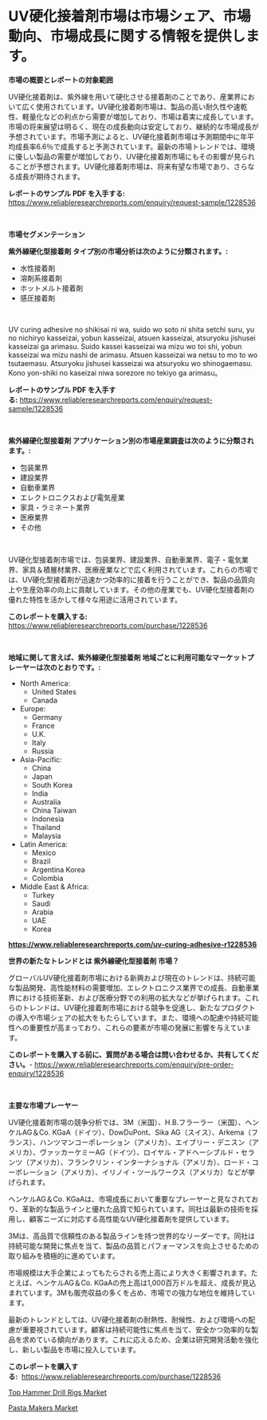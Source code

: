 <p><h1>UV硬化接着剤市場は市場シェア、市場動向、市場成長に関する情報を提供します。</h1></p><p><strong>市場の概要とレポートの対象範囲</strong></p>
<p><p>UV硬化接着剤は、紫外線を用いて硬化させる接着剤のことであり、産業界において広く使用されています。UV硬化接着剤市場は、製品の高い耐久性や速乾性、軽量化などの利点から需要が増加しており、市場は着実に成長しています。市場の将来展望は明るく、現在の成長動向は安定しており、継続的な市場成長が予想されています。市場予測によると、UV硬化接着剤市場は予測期間中に年平均成長率6.6％で成長すると予測されています。最新の市場トレンドでは、環境に優しい製品の需要が増加しており、UV硬化接着剤市場にもその影響が見られることが予想されます。UV硬化接着剤市場は、将来有望な市場であり、さらなる成長が期待されます。</p></p>
<p><strong>レポートのサンプル PDF を入手する:</strong> <a href="https://www.reliableresearchreports.com/enquiry/request-sample/1228536">https://www.reliableresearchreports.com/enquiry/request-sample/1228536</a></p>
<p>&nbsp;</p>
<p><strong>市場セグメンテーション</strong></p>
<p><strong>紫外線硬化型接着剤 タイプ別の市場分析は次のように分類されます。:</strong></p>
<p><ul><li>水性接着剤</li><li>溶剤系接着剤</li><li>ホットメルト接着剤</li><li>感圧接着剤</li></ul></p>
<p>&nbsp;</p>
<p><p>UV curing adhesive no shikisai ni wa, suido wo soto ni shita setchi suru, yu no nichiryo kasseizai, yobun kasseizai, atsuen kasseizai, atsuryoku jishusei kasseizai ga arimasu. Suido kassei kasseizai wa mizu wo toi shi, yobun kasseizai wa mizu nashi de arimasu. Atsuen kasseizai wa netsu to mo to wo tsutaemasu. Atsuryoku jishusei kasseizai wa atsuryoku wo shinogaemasu. Kono yon-shiki no kaseizai niwa sorezore no tekiyo ga arimasu。</p></p>
<p><strong>レポートのサンプル PDF を入手する:</strong>&nbsp;<a href="https://www.reliableresearchreports.com/enquiry/request-sample/1228536">https://www.reliableresearchreports.com/enquiry/request-sample/1228536</a></p>
<p>&nbsp;</p>
<p><strong> 紫外線硬化型接着剤 アプリケーション別の市場産業調査は次のように分類されます。:</strong></p>
<p><ul><li>包装業界</li><li>建設業界</li><li>自動車業界</li><li>エレクトロニクスおよび電気産業</li><li>家具・ラミネート業界</li><li>医療業界</li><li>その他</li></ul></p>
<p>&nbsp;</p>
<p><p>UV硬化型接着剤市場では、包装業界、建設業界、自動車業界、電子・電気業界、家具＆積層材業界、医療産業などで広く利用されています。これらの市場では、UV硬化型接着剤が迅速かつ効率的に接着を行うことができ、製品の品質向上や生産効率の向上に貢献しています。その他の産業でも、UV硬化型接着剤の優れた特性を活かして様々な用途に活用されています。</p></p>
<p><strong>このレポートを購入する:</strong>&nbsp; <a href="https://www.reliableresearchreports.com/purchase/1228536">https://www.reliableresearchreports.com/purchase/1228536</a></p>
<p>&nbsp;</p>
<p><strong>地域に関して言えば、紫外線硬化型接着剤 地域ごとに利用可能なマーケットプレーヤーは次のとおりです。:</strong></p>
<p><ul>
    <li>
        North America:
        <ul>
            <li>United States</li>
            <li>Canada</li>
        </ul>
    </li>
    <li>
        Europe:
        <ul>
            <li>Germany</li>
            <li>France</li>
            <li>U.K.</li>
            <li>Italy</li>
            <li>Russia</li>
        </ul>
    </li>
    <li>
        Asia-Pacific:
        <ul>
            <li>China</li>
            <li>Japan</li>
            <li>South Korea</li>
            <li>India</li>
            <li>Australia</li>
            <li>China Taiwan</li>
            <li>Indonesia</li>
            <li>Thailand</li>
            <li>Malaysia</li>
        </ul>
    </li>
    <li>
        Latin America:
        <ul>
            <li>Mexico</li>
            <li>Brazil</li>
            <li>Argentina Korea</li>
            <li>Colombia</li>
        </ul>
    </li>
    <li>
        Middle East & Africa:
        <ul>
            <li>Turkey</li>
            <li>Saudi</li>
            <li>Arabia</li>
            <li>UAE</li>
            <li>Korea</li>
        </ul>
    </li>
    </ul></p>
<p><strong><a href="https://www.reliableresearchreports.com/uv-curing-adhesive-r1228536">https://www.reliableresearchreports.com/uv-curing-adhesive-r1228536</a></strong>&nbsp;</p>
<p><strong>世界の新たなトレンドとは 紫外線硬化型接着剤 市場？</strong></p>
<p><p>グローバルUV硬化接着剤市場における新興および現在のトレンドは、持続可能な製品開発、高性能材料の需要増加、エレクトロニクス業界での成長、自動車業界における技術革新、および医療分野での利用の拡大などが挙げられます。これらのトレンドは、UV硬化接着剤市場における競争を促進し、新たなプロダクトの導入や市場シェアの拡大をもたらしています。また、環境への配慮や持続可能性への重要性が高まっており、これらの要素が市場の発展に影響を与えています。</p></p>
<p><strong>このレポートを購入する前に、質問がある場合は問い合わせるか、共有してください。</strong>- <a href="https://www.reliableresearchreports.com/enquiry/pre-order-enquiry/1228536">https://www.reliableresearchreports.com/enquiry/pre-order-enquiry/1228536</a></p>
<p>&nbsp;</p>
<p><strong>主要な市場プレーヤー</strong></p>
<p><p>UV硬化接着剤市場の競争分析では、3M（米国）、H.B.フラーラー（米国）、ヘンケルAG＆Co. KGaA（ドイツ）、DowDuPont、Sika AG（スイス）、Arkema（フランス）、ハンツマンコーポレーション（アメリカ）、エイブリー・デニスン（アメリカ）、ヴァッカーケミーAG（ドイツ）、ロイヤル・アドヘーシブルド・セランツ（アメリカ）、フランクリン・インターナショナル（アメリカ）、ロード・コーポレーション（アメリカ）、イリノイ・ツールワークス（アメリカ）などが挙げられます。</p><p>ヘンケルAG＆Co. KGaAは、市場成長において重要なプレーヤーと見なされており、革新的な製品ラインと優れた品質で知られています。同社は最新の技術を採用し、顧客ニーズに対応する高性能なUV硬化接着剤を提供しています。</p><p>3Mは、高品質で信頼性のある製品ラインを持つ世界的なリーダーです。同社は持続可能な開発に焦点を当て、製品の品質とパフォーマンスを向上させるための取り組みを積極的に進めています。</p><p>市場規模は大手企業によってもたらされる売上高により大きく影響されます。たとえば、ヘンケルAG＆Co. KGaAの売上高は1,000百万ドルを超え、成長が見込まれています。3Mも販売収益の多くを占め、市場での強力な地位を維持しています。</p><p>最新のトレンドとしては、UV硬化接着剤の耐熱性、耐候性、および環境への配慮が重要視されています。顧客は持続可能性に焦点を当て、安全かつ効率的な製品を求めている傾向があります。これに応えるため、企業は研究開発活動を強化し、新しい製品を市場に投入しています。</p></p>
<p><strong>このレポートを購入する:</strong>&nbsp;&nbsp;<a href="https://www.reliableresearchreports.com/purchase/1228536">https://www.reliableresearchreports.com/purchase/1228536</a></p>
<p><p><a href="https://github.com/brenzgnarento/Market-Research-Report-List-2/blob/main/top-hammer-drill-rigs-market.md">Top Hammer Drill Rigs Market</a></p><p><a href="https://github.com/jerrycopelandthomaswsqd8q/Market-Research-Report-List-2/blob/main/pasta-makers-market.md">Pasta Makers Market</a></p></p>
